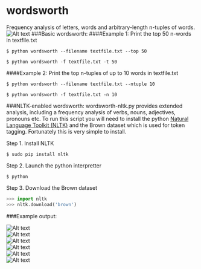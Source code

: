 wordsworth
==========
Frequency analysis of letters, words and arbitrary-length n-tuples of words.
![Alt text](/screenshots/screenshot5.png?raw=true "screenshot5.png")
###Basic wordsworth:
####Example 1: Print the top 50 n-words in textfile.txt
```
$ python wordsworth --filename textfile.txt --top 50
```

```
$ python wordsworth -f textfile.txt -t 50
```
####Example 2: Print the top n-tuples of up to 10 words in textfile.txt
```
$ python wordsworth --filename textfile.txt --ntuple 10
```
```
$ python wordsworth -f textfile.txt -n 10
```
###NLTK-enabled wordsworth:
wordsworth-nltk.py provides extended analysis, including a frequency analysis of verbs, nouns, adjectives, pronouns etc.
To run this script you will need to install the python [Natural Language Toolkit (NLTK)](https://github.com/nltk)
and the Brown dataset which is used for token tagging. Fortunately this is very simple to install.

Step 1. Install NLTK 
```
$ sudo pip install nltk
```
Step 2. Launch the python interpretter
```
$ python
```
Step 3. Download the Brown dataset
```python
>>> import nltk
>>> nltk.download('brown')
```

###Example output:

![Alt text](/screenshots/screenshot1.png?raw=true "screenshot1.png")
<br>
![Alt text](/screenshots/screenshot2.png?raw=true "screenshot2.png")
<br>
![Alt text](/screenshots/screenshot3.png?raw=true "screenshot3.png")
<br>
![Alt text](/screenshots/screenshot4.png?raw=true "screenshot4.png")
<br>
![Alt text](/screenshots/screenshot6.png?raw=true "screenshot6.png")
<br>
![Alt text](/screenshots/screenshot7.png?raw=true "screenshot7.png")
